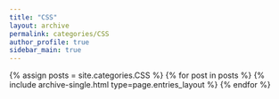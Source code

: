 ```yaml
---
title: "CSS"
layout: archive
permalink: categories/CSS
author_profile: true
sidebar_main: true
---
```



{% assign posts = site.categories.CSS %}
{% for post in posts %} {% include archive-single.html type=page.entries_layout %} {% endfor %}